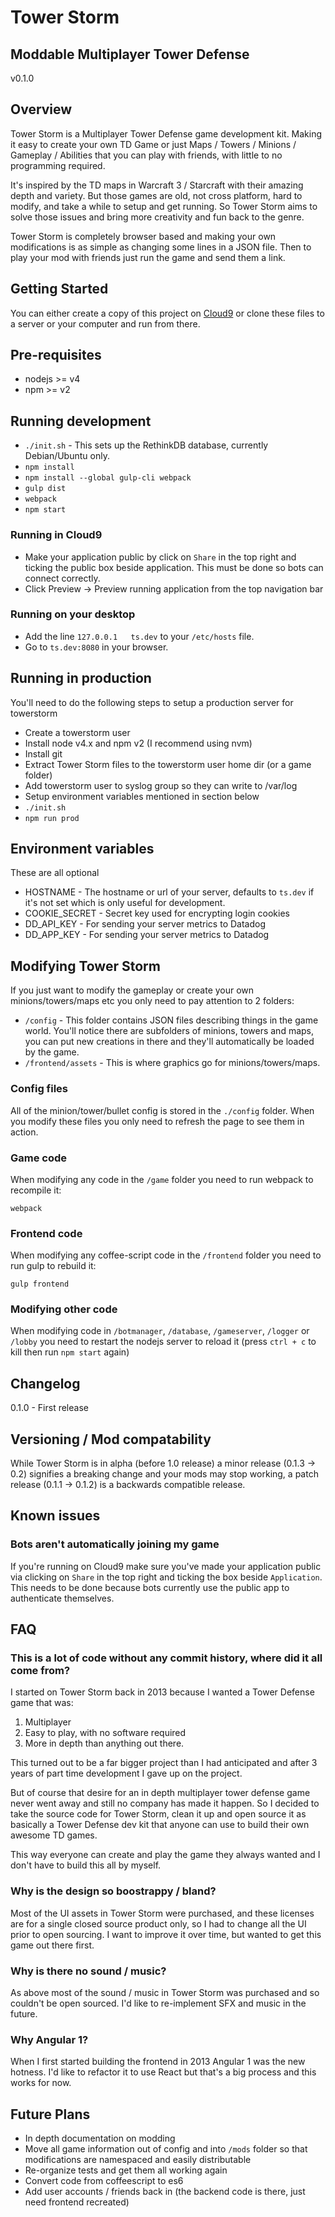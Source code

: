 # Tower Storm

## Moddable Multiplayer Tower Defense

v0.1.0

## Overview

Tower Storm is a Multiplayer Tower Defense game development kit. Making it easy to create your own TD Game or just Maps / Towers / Minions / Gameplay / Abilities that you can play with friends, with little to no programming required.

It's inspired by the TD maps in Warcraft 3 / Starcraft with their amazing depth and variety. But those games are old, not cross platform, hard to modify, and take a while to setup and get running. So Tower Storm aims to solve those issues and bring more creativity and fun back to the genre. 

Tower Storm is completely browser based and making your own modifications is as simple as changing some lines in a JSON file. Then to play your mod with friends just run the game and send them a link. 

## Getting Started

You can either create a copy of this project on [Cloud9](c9.io) or clone these files to a server or your computer and run from there. 

## Pre-requisites

- nodejs >= v4
- npm >= v2

## Running development

- `./init.sh` - This sets up the RethinkDB database, currently Debian/Ubuntu only. 
- `npm install`
- `npm install --global gulp-cli webpack`
- `gulp dist`
- `webpack`
- `npm start`

### Running in Cloud9

- Make your application public by click on `Share` in the top right and ticking the public box beside application. This must be done so bots can connect correctly.
- Click Preview -> Preview running application from the top navigation bar

### Running on your desktop

- Add the line `127.0.0.1   ts.dev` to your `/etc/hosts` file.
- Go to `ts.dev:8080` in your browser. 

## Running in production

You'll need to do the following steps to setup a production server for towerstorm

- Create a towerstorm user
- Install node v4.x and npm v2 (I recommend using nvm)
- Install git
- Extract Tower Storm files to the towerstorm user home dir (or a game folder)
- Add towerstorm user to syslog group so they can write to /var/log
- Setup environment variables mentioned in section below
- `./init.sh`
- `npm run prod`


## Environment variables

These are all optional

- HOSTNAME - The hostname or url of your server, defaults to `ts.dev` if it's not set which is only useful for development.
- COOKIE_SECRET - Secret key used for encrypting login cookies
- DD_API_KEY - For sending your server metrics to Datadog
- DD_APP_KEY - For sending your server metrics to Datadog




## Modifying Tower Storm

If you just want to modify the gameplay or create your own minions/towers/maps etc you only need to pay attention to 2 folders:

- `/config` - This folder contains JSON files describing things in the game world. You'll notice there are subfolders of minions, towers and maps, you can put new creations in there and they'll automatically be loaded by the game. 
- `/frontend/assets` - This is where graphics go for minions/towers/maps.

### Config files

All of the minion/tower/bullet config is stored in the `./config` folder. When you modify these files you only need to refresh the page to see them in action.

### Game code 

When modifying any code in the `/game` folder you need to run webpack to recompile it:

```
webpack
```

### Frontend code

When modifying any coffee-script code in the `/frontend` folder you need to run gulp to rebuild it:

```
gulp frontend
```

### Modifying other code

When modifying code in `/botmanager`,  `/database`, `/gameserver`, `/logger` or `/lobby` you need to restart the nodejs server to reload it (press `ctrl + c` to kill then run `npm start` again)

## Changelog

0.1.0 - First release

## Versioning / Mod compatability

While Tower Storm is in alpha (before 1.0 release) a minor release (0.1.3 -> 0.2) signifies a breaking change and your mods may stop working, a patch release (0.1.1 -> 0.1.2) is a backwards compatible release.

## Known issues

### Bots aren't automatically joining my game

If you're running on Cloud9 make sure you've made your application public via clicking on `Share` in the top right and ticking the box beside `Application`. This needs to be done because bots currently use the public app to authenticate themselves. 

## FAQ

### This is a lot of code without any commit history, where did it all come from?

I started on Tower Storm back in 2013 because I wanted a Tower Defense game that was:

1. Multiplayer 
2. Easy to play, with no software required
3. More in depth than anything out there. 

This turned out to be a far bigger project than I had anticipated and after 3 years of part time development I gave up on the project. 

But of course that desire for an in depth multiplayer tower defense game never went away and still no company has made it happen. So I decided to take the source code for Tower Storm, clean it up and open source it as basically a Tower Defense dev kit that anyone can use to build their own awesome TD games. 

This way everyone can create and play the game they always wanted and I don't have to build this all by myself.

### Why is the design so boostrappy / bland?

Most of the UI assets in Tower Storm were purchased, and these licenses are for a single closed source product only, so I had to change all the UI prior to open sourcing. I want to improve it over time, but wanted to get this game out there first. 

### Why is there no sound / music?

As above most of the sound / music in Tower Storm was purchased and so couldn't be open sourced. I'd like to re-implement SFX and music in the future. 

### Why Angular 1?

When I first started building the frontend in 2013 Angular 1 was the new hotness. I'd like to refactor it to use React but that's a big process and this works for now. 

## Future Plans

- In depth documentation on modding
- Move all game information out of config and into `/mods` folder so that modifications are namespaced and easily distributable
- Re-organize tests and get them all working again
- Convert code from coffeescript to es6 
- Add user accounts / friends back in (the backend code is there, just need frontend recreated)